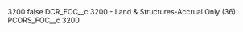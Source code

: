 <?xml version="1.0" encoding="UTF-8"?>
<CustomMetadata xmlns="http://soap.sforce.com/2006/04/metadata" xmlns:xsi="http://www.w3.org/2001/XMLSchema-instance" xmlns:xsd="http://www.w3.org/2001/XMLSchema">
    <label>3200</label>
    <protected>false</protected>
    <values>
        <field>DCR_FOC__c</field>
        <value xsi:type="xsd:string">3200 - Land &amp; Structures-Accrual Only (36)</value>
    </values>
    <values>
        <field>PCORS_FOC__c</field>
        <value xsi:type="xsd:string">3200</value>
    </values>
</CustomMetadata>
